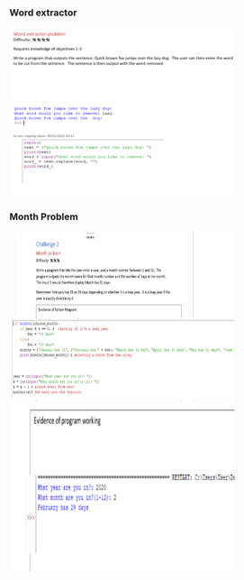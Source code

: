 <!DOCTYPE html>
<html>
  <head>
    <h3>Word extractor</h3>
    <img src ="IMG1.PNG"style="width:400px;height:300px;">
  </head>

  <head>
    <h3>Month Problem</h3>
    <img src ="IMG2.1.PNG"style="width:400px;height:300px;">
        <img src ="IMG2.2.PNG"style="width:400px;height:300px;">
  </head>




  
</html>
